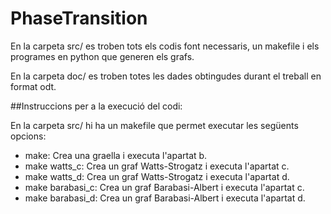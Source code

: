 # PhaseTransition

En la carpeta src/ es troben tots els codis font necessaris, un makefile i els
programes en python que generen els grafs.

En la carpeta doc/ es troben totes les dades obtingudes durant el treball en
format odt.

##Instruccions per a la execució del codi:

En la carpeta src/ hi ha un makefile que permet executar les següents opcions:

* make: Crea una graella i executa l'apartat b.
* make watts_c: Crea un graf Watts-Strogatz i executa l'apartat c.
* make watts_d: Crea un graf Watts-Strogatz i executa l'apartat d.
* make barabasi_c: Crea un graf Barabasi-Albert i executa l'apartat c.
* make barabasi_d: Crea un graf Barabasi-Albert i executa l'apartat d.
